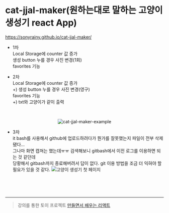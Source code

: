 # cat-jjal-maker(원하는대로 말하는 고양이 생성기 react App)
https://sonyrainy.github.io/cat-jjal-maker/

 

- 1차<br>
Local Storage에 counter 값 증가<br>
생성 button 누를 경우 사진 변경(1회)<br>
favorites 기능<br>

- 2차<br>
Local Storage에 counter 값 증가<br>
+) 생성 button 누를 경우 사진 변경(영구)<br>
favorites 기능<br>
+) txt와 고양이가 같이 출력<br>

<br>
<p align="center">
  <img src="https://user-images.githubusercontent.com/91364766/190647374-1399a3a9-38e1-4904-8a0a-36187589e403.png" alt="cat-jjal-maker-example"/>
</p> 

- 3차<br>
it bash를 사용해서 github에 업로드하려다가 뭔가를 잘못했는지 파일이 전부 삭제됐다...
<br>그나마 화면 캡쳐는 했는데ㅠㅠ 검색해보니 gitbash에서 이전 로그를 이용하면 되는 것 같던데
<br>당황해서 gitbash까지 종료해버려서 답이 없다.
git 이용 방법을 조금 더 익혀야 할 필요가 있을 것 같다.
![고양이 생성기 첫 페이지](https://user-images.githubusercontent.com/91364766/191047919-091f2beb-567b-426a-83e3-43c02d7a501b.png)

<br><br><br>

---

>강의를 통한 토이 프로젝트
>[만들면서 배우는 리액트](https://www.inflearn.com/course/%EB%A7%8C%EB%93%A4%EB%A9%B4%EC%84%9C-%EB%B0%B0%EC%9A%B0%EB%8A%94-%EB%A6%AC%EC%95%A1%ED%8A%B8-%EA%B8%B0%EC%B4%88)
